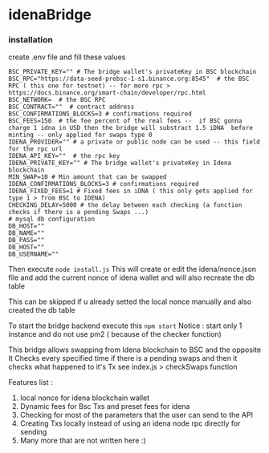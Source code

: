 # idenaBridge

### installation 
create .env file and fill these values
```
BSC_PRIVATE_KEY="" # The bridge wallet's privateKey in BSC blockchain
BSC_RPC="https://data-seed-prebsc-1-s1.binance.org:8545"  # the BSC RPC ( this one for testnet) -- for more rpc > https://docs.binance.org/smart-chain/developer/rpc.html
BSC_NETWORK=  # the BSC RPC
BSC_CONTRACT=""  # contract address
BSC_CONFIRMATIONS_BLOCKS=3 # confirmations required
BSC_FEES=150  # the fee percent of the real fees --  if BSC gonna charge 1 idna in USD then the bridge will substract 1.5 iDNA  before minting -- only applied for swaps type 0 
IDENA_PROVIDER="" # a private or public node can be used -- this field for the rpc url
IDENA_API_KEY=""  # the rpc key
IDENA_PRIVATE_KEY="" # The bridge wallet's privateKey in Idena blockchain
MIN_SWAP=10 # Min amount that can be swapped
IDENA_CONFIRMATIONS_BLOCKS=3 # confirmations required
IDENA_FIXED_FEES=1 # Fixed fees in iDNA ( this only gets applied for type 1 > from BSC to IDENA)
CHECKING_DELAY=5000 # the delay between each checking (a function checks if there is a pending Swaps ...)
# mysql db configuration
DB_HOST=""
DB_NAME=""
DB_PASS=""
DB_HOST=""
DB_USERNAME=""
```

Then execute ```node install.js```
This will create or edit the idena/nonce.json file and add the current nonce of idena wallet and will also recreate the db table

This can be skipped if u already setted the local nonce manually and also created the db table 

To start the bridge backend execute this ```npm start```
Notice : start only 1 instance and do not use pm2 ( because of the checker function)


This bridge allows swapping from Idena blockchain to BSC and the opposite
It Checks every specified time if there is a pending swaps and then it checks what happened to it's Tx
see index.js > checkSwaps function

Features list :
1. local nonce for idena blockchain wallet
2. Dynamic fees for Bsc Txs and preset fees for idena 
3. Checking for most of the parameters that the user can send to the API
4. Creating Txs locally instead of using an idena node rpc directly for sending
5. Many more that are not written here :)
